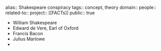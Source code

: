 alias:: Shakespeare conspiracy
tags:: concept, theory
domain::
people::
related-to::
project:: [[FACTs]] 
public:: true

- William Shakespeare
- Edward de Vere, Earl of Oxford
- Francis Bacon
- Julius Marlowe
-